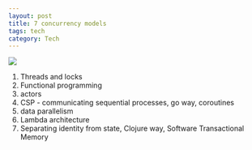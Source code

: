 ```yaml
---
layout: post
title: 7 concurrency models 
tags: tech
category: Tech 
--- 
```



![](https://i.gr-assets.com/images/S/compressed.photo.goodreads.com/books/1379392779l/18467564.jpg)

1. Threads and locks
2. Functional programming
3. actors 
4. CSP - communicating sequential processes, go way, coroutines 
5. data parallelism  
6. Lambda architecture
7. Separating identity from state, Clojure way, Software Transactional Memory